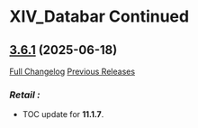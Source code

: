 # XIV_Databar Continued

## [3.6.1](https://github.com/ZelionGG/XIV_Databar-Continued/tree/v3.6.1) (2025-06-18)

[Full Changelog](https://github.com/ZelionGG/XIV_Databar-Continued/compare/v3.6...v3.6.1) [Previous Releases](https://github.com/ZelionGG/XIV_Databar-Continued/releases)

### _Retail :_

- TOC update for **11.1.7**.